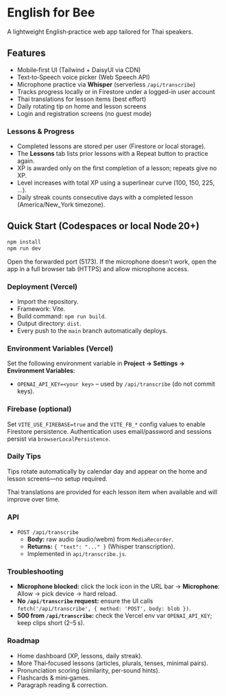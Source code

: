 # English for Bee

A lightweight English‑practice web app tailored for Thai speakers.

## Features

- Mobile‑first UI (Tailwind + DaisyUI via CDN)
- Text‑to‑Speech voice picker (Web Speech API)
- Microphone practice via **Whisper** (serverless `/api/transcribe`)
- Tracks progress locally or in Firestore under a logged-in user account
- Thai translations for lesson items (best effort)
- Daily rotating tip on home and lesson screens
- Login and registration screens (no guest mode)

### Lessons & Progress

- Completed lessons are stored per user (Firestore or local storage).
- The **Lessons** tab lists prior lessons with a Repeat button to practice again.
- XP is awarded only on the first completion of a lesson; repeats give no XP.
- Level increases with total XP using a superlinear curve (100, 150, 225, ...).
- Daily streak counts consecutive days with a completed lesson (America/New_York timezone).

## Quick Start (Codespaces or local Node 20+)

```bash
npm install
npm run dev
```

Open the forwarded port (5173). If the microphone doesn’t work, open the app in a full browser tab (HTTPS) and allow microphone access.

### Deployment (Vercel)

- Import the repository.
- Framework: Vite.
- Build command: `npm run build`.
- Output directory: `dist`.
- Every push to the `main` branch automatically deploys.

### Environment Variables (Vercel)

Set the following environment variable in **Project → Settings → Environment Variables**:

- `OPENAI_API_KEY=<your key>` – used by `/api/transcribe` (do not commit keys).

### Firebase (optional)

Set `VITE_USE_FIREBASE=true` and the `VITE_FB_*` config values to enable Firestore persistence. Authentication uses email/password and sessions persist via `browserLocalPersistence`.

### Daily Tips

Tips rotate automatically by calendar day and appear on the home and lesson screens—no setup required.

Thai translations are provided for each lesson item when available and will improve over time.

### API

- `POST /api/transcribe`  
  - **Body:** raw audio (audio/webm) from `MediaRecorder`.  
  - **Returns:** `{ "text": "..." }` (Whisper transcription).  
  - Implemented in `api/transcribe.js`.

### Troubleshooting

- **Microphone blocked:** click the lock icon in the URL bar → **Microphone**: Allow → pick device → hard reload.  
- **No `/api/transcribe` request:** ensure the UI calls `fetch('/api/transcribe', { method: 'POST', body: blob })`.  
- **500 from `/api/transcribe`:** check the Vercel env var `OPENAI_API_KEY`; keep clips short (2–5 s).

### Roadmap

- Home dashboard (XP, lessons, daily streak).
- More Thai‑focused lessons (articles, plurals, tenses, minimal pairs).
- Pronunciation scoring (similarity, per‑sound hints).
- Flashcards & mini‑games.
- Paragraph reading & correction.

